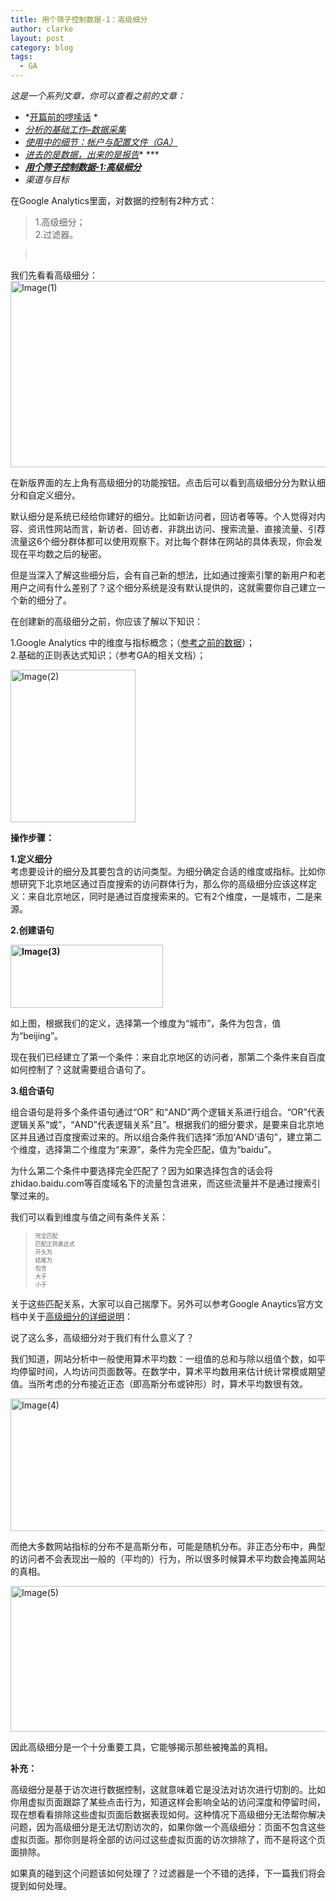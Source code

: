 ```yaml
---
title: 用个筛子控制数据-1：高级细分
author: clarke
layout: post
category: blog
tags:
  - GA
---
```

*这是一个系列文章，你可以查看之前的文章：*

*   *[开篇前的啰嗦话][1] *
*   *[分析的基础工作–数据采集][2]*
*   *[使用中的细节：帐户与配置文件（GA）][3]*
*   *<a href="http://itweb.me/?p=127" target="_blank">进去的是数据，出来的是报告</a>** ***
*   <a title="用个筛子控制数据-1：高级细分" href="http://itweb.me/?p=152" target="_blank"><em><strong>用个筛子控制数据-1:高级细分 </strong></em></a>
*   *渠道与目标*

在Google Analytics里面，对数据的控制有2种方式：

> 1.高级细分；  
> 2.过滤器。

<!--more-->

> &nbsp;

我们先看看高级细分：  
[<img style="background-image: none; padding-left: 0px; padding-right: 0px; display: inline; padding-top: 0px; border-width: 0px;" title="Image(1)" src="http://itweb.me/wp-content/uploads/2012/03/Image1_thumb.png" alt="Image(1)" width="644" height="298" border="0" />][4]

在新版界面的左上角有高级细分的功能按钮。点击后可以看到高级细分分为默认细分和自定义细分。

默认细分是系统已经给你建好的细分。比如新访问者，回访者等等。个人觉得对内容、资讯性网站而言，新访者、回访者、非跳出访问、搜索流量、直接流量、引荐流量这6个细分群体都可以使用观察下。对比每个群体在网站的具体表现，你会发现在平均数之后的秘密。

但是当深入了解这些细分后，会有自己新的想法，比如通过搜索引擎的新用户和老用户之间有什么差别了？这个细分系统是没有默认提供的，这就需要你自己建立一个新的细分了。

在创建新的高级细分之前，你应该了解以下知识：

1.Google Analytics 中的维度与指标概念；（[参考之前的数据][5]）；  
2.基础的正则表达式知识；（参考GA的相关文档）；

[<img style="background-image: none; padding-left: 0px; padding-right: 0px; display: inline; padding-top: 0px; border-width: 0px;" title="Image(2)" src="http://itweb.me/wp-content/uploads/2012/03/Image2_thumb.png" alt="Image(2)" width="200" height="244" border="0" />][6]

**操作步骤：**

**1.定义细分**  
考虑要设计的细分及其要包含的访问类型。为细分确定合适的维度或指标。比如你想研究下北京地区通过百度搜索的访问群体行为，那么你的高级细分应该这样定义：来自北京地区，同时是通过百度搜索来的。它有2个维度，一是城市，二是来源。

**2.创建语句**

**[<img style="background-image: none; margin: 0px; padding-left: 0px; padding-right: 0px; display: inline; padding-top: 0px; border-width: 0px;" title="Image(3)" src="http://itweb.me/wp-content/uploads/2012/03/Image3_thumb.png" alt="Image(3)" width="244" height="101" border="0" />][7]**

如上图，根据我们的定义，选择第一个维度为“城市”，条件为包含，值为“beijing”。

现在我们已经建立了第一个条件：来自北京地区的访问者，那第二个条件来自百度如何控制了？这就需要组合语句了。

**3.组合语句**

组合语句是将多个条件语句通过“OR” 和“AND”两个逻辑关系进行组合。“OR”代表逻辑关系“或”，“AND”代表逻辑关系“且”。根据我们的细分要求，是要来自北京地区并且通过百度搜索过来的。所以组合条件我们选择“添加‘AND’语句”，建立第二个维度，选择第二个维度为“来源”，条件为完全匹配，值为“baidu”。

为什么第二个条件中要选择完全匹配了？因为如果选择包含的话会将zhidao.baidu.com等百度域名下的流量包含进来，而这些流量并不是通过搜索引擎过来的。

我们可以看到维度与值之间有条件关系：

> <span style="font-size: xx-small;">完全匹配<br /> </span><span style="font-size: xx-small;">匹配正则表达式<br /> </span><span style="font-size: xx-small;">开头为<br /> </span><span style="font-size: xx-small;">结尾为<br /> </span><span style="font-size: xx-small;">包含<br /> </span><span style="font-size: xx-small;">大于<br /> </span><span style="font-size: xx-small;">小于</span>

关于这些匹配关系，大家可以自己揣摩下。另外可以参考Google Anaytics官方文档中关于[高级细分的详细说明][8]：

说了这么多，高级细分对于我们有什么意义了？

我们知道，网站分析中一般使用算术平均数：一组值的总和与除以组值个数，如平均停留时间，人均访问页面数等。在数学中，算术平均数用来估计统计常模或期望值。当所考虑的分布接近正态（即高斯分布或钟形）时，算术平均数很有效。

[<img style="background-image: none; padding-left: 0px; padding-right: 0px; display: inline; padding-top: 0px; border: 0px;" title="Image(4)" src="http://itweb.me/wp-content/uploads/2012/03/Image4_thumb.png" alt="Image(4)" width="644" height="212" border="0" />][9]

而绝大多数网站指标的分布不是高斯分布，可能是随机分布。非正态分布中，典型的访问者不会表现出一般的（平均的）行为，所以很多时候算术平均数会掩盖网站的真相。

[<img style="background-image: none; padding-left: 0px; padding-right: 0px; display: inline; padding-top: 0px; border: 0px;" title="Image(5)" src="http://itweb.me/wp-content/uploads/2012/03/Image5_thumb.png" alt="Image(5)" width="644" height="233" border="0" />][10]

因此高级细分是一个十分重要工具，它能够揭示那些被掩盖的真相。

**补充：**

高级细分是基于访次进行数据控制，这就意味着它是没法对访次进行切割的。比如你用虚拟页面跟踪了某些点击行为，知道这样会影响全站的访问深度和停留时间，现在想看看排除这些虚拟页面后数据表现如何。这种情况下高级细分无法帮你解决问题，因为高级细分是无法切割访次的，如果你做一个高级细分：页面不包含这些虚拟页面。那你则是将全部的访问过这些虚拟页面的访次排除了，而不是将这个页面排除。

如果真的碰到这个问题该如何处理了？过滤器是一个不错的选择，下一篇我们将会提到如何处理。

 [1]: http://itweb.me/?p=65
 [2]: http://itweb.me/?p=85
 [3]: http://itweb.me/?p=109
 [4]: http://itweb.me/wp-content/uploads/2012/03/Image1.png
 [5]: http://itweb.me/?p=127
 [6]: http://itweb.me/wp-content/uploads/2012/03/Image2.png
 [7]: http://itweb.me/wp-content/uploads/2012/03/Image3.png
 [8]: https://support.google.com/analytics/bin/answer.py?hl=zh-Hans&answer=1033017&topic=1032940&ctx=topic
 [9]: http://itweb.me/wp-content/uploads/2012/03/Image4.png
 [10]: http://itweb.me/wp-content/uploads/2012/03/Image5.png
